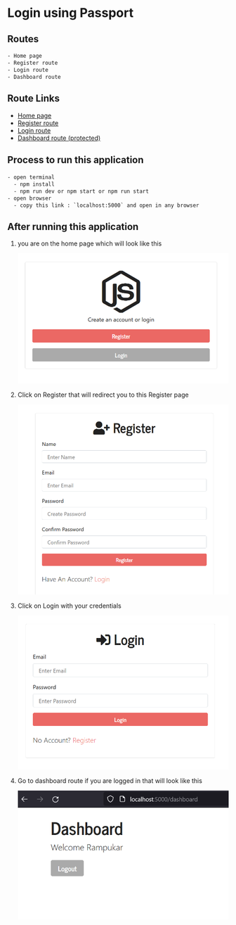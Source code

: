 # Login using Passport

## Routes

    - Home page
    - Register route
    - Login route
    - Dashboard route

## Route Links

- [Home page](http://localhost:5000)
- [Register route](http://localhost:5000/users/register)
- [Login route](http://localhost:5000/users/login)
- [Dashboard route (protected)](http://localhost:5000/dashboard)

## Process to run this application

    - open terminal
      - npm install
      - npm run dev or npm start or npm run start
    - open browser
      - copy this link : `localhost:5000` and open in any browser

## After running this application

1. you are on the home page which will look like this

   ![Home Page](https://github.com/Imaryan08/passport_login/blob/main/images/homePage.png)

2. Click on Register that will redirect you to this Register page

   ![Register Page](https://github.com/Imaryan08/passport_login/blob/main/images/register.png)

3. Click on Login with your credentials

   ![Login Page](https://github.com/Imaryan08/passport_login/blob/main/images/login.png)

4. Go to dashboard route if you are logged in that will look like this

   ![dashboard Page](https://github.com/Imaryan08/passport_login/blob/main/images/dashboard.png)
